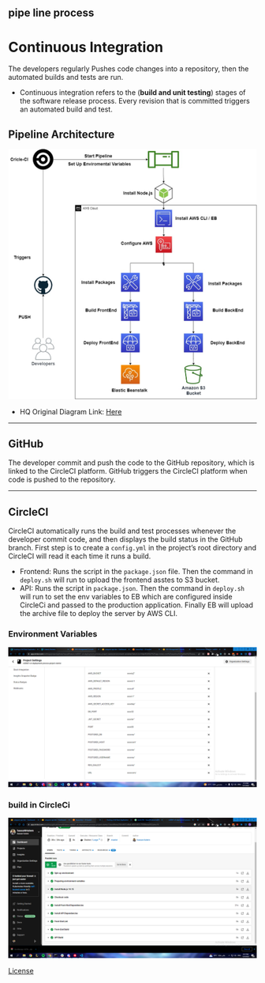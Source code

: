 ## pipe line process

# Continuous Integration

The developers regularly Pushes code changes into a repository, then the automated builds and tests are run.

- Continuous integration refers to the (**build and unit testing**) stages of the software release process. Every revision that is committed triggers an automated build and test.

## Pipeline Architecture

![pipeline](./screenshots/Pipeline%20architecture.jpg)

- HQ Original Diagram Link: [Here](https://viewer.diagrams.net/?tags=%7B%7D&highlight=0000ff&edit=_blank&layers=1&nav=1&title=Pipeline%20architecture.drawio#R7V1td6O2Ev41%2BWgfQLz5o1%2B76dm2aXP39u4nH9koWA1GrsCOvb%2B%2BEiADQg7kxjh2ijdnA4MAoZnnmdFocO7AeL3%2FicLN6hfioeDO0Lz9HZjcGYahAYf94pJDKtGBq6USn2Ivk%2BWCR%2FwDZULRbIs9FJUaxoQEMd6UhUsShmgZl2SQUvJSbvZEgvJdN9BHFcHjEgZV6Z%2FYi1eZVLcH%2BYEvCPur7NaukT3xGorG2ZNEK%2BiRl4IITO%2FAmBISp1vr%2FRgFfPTEuKTnzU4cPXaMojBucsK36Y%2BHb8Phb%2Fd01sOR61tj5%2B%2Be7ljpdXYw2GaPPPzzkQnGAdl6Wc%2FjgxiODcFhnAypNWI%2F7I5j7c5iR8Z8r29YkkDed8oCvbrHr1EWyPtOWaDLl9el%2B%2BtyBwuCyl7p8pp0f63QQfYDRmQbBzhE46PxaUy4itcB29TZ5ssKx%2BhxA5d8%2BF4YRJjsiYRxZue6IfazEeanMzvZ8O313ueY6sOXyOz7lGz5yT69Z5auPDpnm%2FMl19ocBqwvox2iMWaWPAywz0%2BJCb8CzPYC9MQbRaxzOPS%2FJnsTwDvgwWiFvKw3AVygYASXz%2FweoTcmAaGJKYCn5MOasA7FkI0CzR46sRFEpzuUmoqWtAkCuInw4viYFC23NMI79AeK0tHg0qpRZ3bOHwbtC6LMyH9CZI1iemBNBOmYGeAyyulZVobVlxzAjpU1WhWxC7KGMCMN%2F3jxHFdsI4OWGmbk%2BXvPP3yJfj%2BsFvvt%2FvuczH7uAbeCsgq0omcUL1fZOChxpsSaCm9KzFVxV2qWIEFxB1mokjlVoV5tJsBTFapkKqaQz9YVZ%2BvS2adxyoFXsGf2b8ZVyjAGPYxKx8yJww4Wjk0ws98YJ1AMCeVmNXrCQVA4h33M0YBDLKbkGamQU0KagOtXjrgHEuHs8gsSx2Rdi%2Bcl4qAr008d1cBokw7HE97zfqi5h6KIbOkSpczDgBupOGhJ1msYenM%2BzvOEAJ4S2lNAusYTNUY6MAZ9q4R1fdDXnSrY9SrWhezsUDcGCqjbCSEv2IbPN%2B7DKIbJpTJf%2B%2FX%2BjnvvGft%2FOhLN2f7xjApbsCGKy8quGIJsL2vsefx0rkH8A%2BZUXCYbjhe4jUnGynrFgkMSIsnchahgb26rqje1suLBoG%2Fbg%2FxjV4xAHygYH2jvt4ITj%2BScNAM%2BSiVl2n9viTjQS4d9yBro7mafH8wtQTKm4Rr%2BYHA0tEdwPEbFwdF2ydyK2qKOsrRDJwztXdSpMBXe3HFYAH3Krq6OFOV4Rj9FlIt0sBsFTS1CwzJK0LCV4Y%2BCEd2WGNHWFVDogp%2BbCX5mjjvVzLcFPxPNGjNP%2FG8JflAAI9a9%2BQLBxLU%2Ft4pw3R3UI9y9IMIFoF%2BLeabpELFWo%2BMgdYFOva5Ns6Rrx6zqWrdbCm3UdF7P5sjzkYAa5wfikxAG01w6SvziEf15m6%2BE4zrRxV8ojg%2FZIHM1nUa3WgOZ10nh%2B8rziKwipD6KX2mXqY4%2F26uKo4wMYrwr5w%2FPrgWVT5UQd554c4J2KCAbRKOTEWMDFJf8u9IhnQody37KMq2RbTZBKmvsOgN9YN%2BMq2Gd37LHgrw%2F823ER1wVfL4%2FQ2Yb0rS5Z4h0WIFVVPOlQVukUs1CV0yopMS6xGtFW4Gk7YrzeKM5yBp8QYuAUVjU93G82i7ewlDNFefImU0xC64L7a2W1HZ6knukgodvj18%2Bs6N%2FsxKBpESgwJ5zSYeuSljdskN3b9OhO%2F%2BOUdeNqxr2JgszGdXjdbJWXBw%2BtW%2BodSkN8kPJzYYiblAGEVl%2FJqs45ovhwyR%2FPFt6odHHbI76hJlpUJ6XZ1IPxpD94vKIN4qi3o4EPIqcGSYXYLoM0BIz9bj9Tei3Q322lSQxiuznuMccfoH%2FXLOvcGO59Pzo0%2Bo92ZhiNka98X3nzgo67RmOHE06LMA0qkptKwGvVmiDCdJ%2FKPb98sSm06cux5iKtZSLatK4cccoHF6tZxSFQlfiGUW%2FG6ftW1gpAjPXNk5O969uWt94pQiTeA6ZOR5Yj6L5Bm8QH7nzANiS618cV0nHOlCg2GmNj1WBlsTHjwwiPFP1IMaj4%2BVcrZXJv%2BNYfddtptb23GyDaodHvgCtfduwfbjmmAsXEf81DXeYsn6EMeT3%2BS%2BkmOuic8cltWuy2k2jb4OK2g33kmoHN54iEK621ieLwr3z%2BeTs1Aduc4WZkWZLYRew5MlO2tnsREmBx568I85STYEkJStdfNtuWOFBQR%2BGHiX8eSpJ%2F%2FHYNmevRBjnx6glisGF8mxVSg%2Bop7RtRc0N5j95GdqvxEP9vzrmLdXRGLJWjSrt6uZFp0KgXqkTtAkIf4wZZWMyDb1OqUV3aks8qygUvOhqumHWq3S0xYHXafRUXGyUNaqDQX9Q%2FJhVFauq%2F9sLluyPCJbYiNLD%2F%2Fj5zO9ku9%2BzyyU7k31p71Dce0AUs4dPXunQFHpDexwXrs32vovbsu38ynznUNiRr%2Fv%2FR3Cg6XoDOPsyT8MIzmQen3HJ8SNdMX3C1qI50IBXxnyRwN9SNtFOC9E7Wsm9vy55f1O3%2B1rxo%2FAcl6WV686LXgBv8roD0KQCxxMzpkbXci%2BM1wYVMF2RdEl2XUXSlslLM99UJD12dKDPKjz3WYukn9FhvoYh9BHP%2Bc0jRHf4xBtib5%2BCO0Cia1CdgttOlZ6F7Pxlsg2WT66Jr%2BsjrkHDiMs%2Buwd4n59sUN%2FUMev1Mmv37m2Dd28ZR6R5n3ZSXwoyvegLJmYDDN8UmYq0Yf30dXBVZCr63ZFpR6afmEwXSca1HS495pc%2FjEyvO3FQz52XyjDIpXBALJHW5BeGlMJDoVnGgSdvZNqu%2Bka5ltNLnjXjYDYofb5Ju6j1qcKJXYtP7d6P73zq5%2FapnniJdM6%2FvC9qybMea6A%2BzLOCG2dQ40KeVS5qa8uzOpWJ7CU8q9Ugl3%2BTdlH%2FSp15XZ61QQ6286ydZ%2B08q%2FSe3kDi5w%2F3rGJlvUnlW7nK%2FLXvPssrrODyuSuskr5sQDaCjy6VsxqUtIpSuU6hVYW6ogTpLZVyF61vtVUov%2BXASXwVXzFwev37Iq8kchId7yKnLnL6pJHTuRdNK0HTRy%2BaWqq3BW6aTc2m09Cz5zHepwhVLW5Hph2Zfi4yPeOiaYVLP3zR1FJ97eXJ9%2Bke2PQD%2Bt2rzOUJpSsp1TDr5x%2BXnWE2%2BD67TsmvKtkQye%2F8qyXNSymZ7eZ%2FTilN5ud%2FlQpM%2FwE%3D)

---

## GitHub

The developer commit and push the code to the GitHub repository, which is linked to the CircleCI platform. GitHub triggers the CircleCI platform when code is pushed to the repository.

---

## CircleCI

CircleCI automatically runs the build and test processes whenever the developer commit code, and then displays the build status in the GitHub branch.
First step is to create a `config.yml` in the project’s root directory and CircleCI will read it each time it runs a build.

- Frontend: Runs the script in the `package.json` file. Then the command in `deploy.sh` will run to upload the frontend asstes to S3 bucket.
- API: Runs the script in `package.json`. Then the command in `deploy.sh` will run to set the env variables to EB which are configured inside CircleCi and passed to the production application. Finally EB will upload the archive file to deploy the server by AWS CLI.

### Environment Variables

![env](./screenshots/secret.png)

### build in CircleCi

![circleci](./screenshots/criclecibuild.png)

[License](LICENSE.txt)
